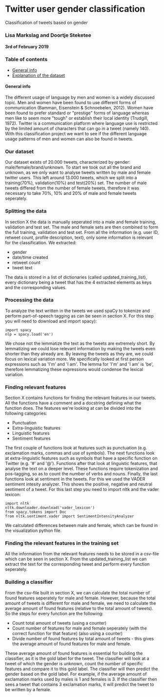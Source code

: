 # Twitter user gender classification
Classification of tweets based on gender
### Lisa Markslag and Doortje Steketee
#### 3rd of February 2019

### Table of contents
* [General info](#general-info)
* [Explanation of the dataset](#Our-dataset)

#### General info
The different usage of language by men and women is a widely discussed topic. Men and women have been found to use different forms of communication (Bamman, Eisenstein & Schnoebelen, 2012). Women have been found to prefer standard or "prestige" forms of language whereas men like to seem more "tough" or establish their local identity (Trudgill, 1972). Twitter is a communication platform where language use is restricted by the limited amount of characters that can go in a tweet (namely 140). With this classification project we want to see if the different language usage patterns of men and women can also be found in tweets. 

### Our dataset
Our dataset exists of 20.000 tweets, characterized by gender: male/female/brand/unknown. To start we took out all the brand and unknown, as we only want to analyse tweets written by male and female twitter users. This left around 13.000 tweets, which we split into a training(70%), validation(10%) and test(20%) set. The number of male tweets differed from the number of female tweets, therefore it was necessary to take 70%, 10% and 20% of male and female tweets seperately. 

### Splitting the data
In section X the data is manually seperated into a male and female training, validation and test set. The male and female sets are then combined to form the full training, validation and test set. From all the information (e.g. user ID, retweet count, profile description, text), only some information is relevant for the classification. We extracted:
* gender 
* date/time created
* retweet count
* tweet text 

The data is stored in a list of dictionaries (called updated_training_list), every dictionary being a tweet that has the 4 extracted elements as keys and the corresponding values. 

### Processing the data
To analyze the text written in the tweets we used spaCy to tokenize and perform part-of-speech tagging as can be seen in section X. For this step you will need to download and import spacy):

``` 
import spacy
nlp = spacy.load('en')
```
We chose not the lemmatize the text as the tweets are extremely short. By lemmatizing we could lose relevant information by making the tweets even shorter than they already are. By leaving the tweets as they are, we could focus on lexical variation more. We specifically looked at first person expressions such as 'I'm' and 'I am'. The lemma for 'I'm' and 'I am' is 'be', therefore lemmatizing these expressions would condense the lexical variation. 

### Finding relevant features
Section X contains functions for finding the relevant features in our tweets. All the functions have a comment and a docstring defining what the function does. The features we're looking at can be divided into the following categories: 
* Punctuation
* Extra-linguistic features
* Linguistic features
* Sentiment features

The first couple of functions look at features such as punctuation (e.g. exclamation marks, commas and use of symbols). The next functions look at extra-linguistic features such as symbols that have a specific function on Twitter (e.g. '#' and '@'). Functions after that look at linguistic features, that analyse the text on a deeper level. These functions require tokenization and pos-tagging, so as to count the number of verbs and nouns. Finally, the last functions look at sentiment in the tweets. For this we used the VADER sentiment intesity analyzer. This shows the positive, negative and neutral sentiment of a tweet. For this last step you need to import nltk and the vader lexicon:

```
import nltk
nltk.downloader.download('vader_lexicon')
from spacy.tokens import Doc
from nltk.sentiment.vader import SentimentIntensityAnalyzer
```

We calculated differences between male and female, which can be found in the visualization python file. 

### Finding the relevant features in the training set
All the information from the relevant features needs to be stored in a csv-file which can be seen in section X. From the updated_training_list we can extract the text for the corresponding tweet and perform every function seperately. 

### Building a classifier
From the csv-file built in section X, we can calculate the total number of found features seperately for male and female. However, because the total amount of tweets is different for male and female, we need to calculate the average amount of found features (relative to the total amount of tweets). So the steps for every function are the following: 
* Count total amount of tweets (using a counter)
* Count number of features for male and female seperately (with the correct function for that feature) (also using a counter)
* Divide number of found features by total amount of tweets - this gives the average amount of found features for male and female. 

These average amount of found features is essential for building the classifier, as it is the gold label for the tweet. 
The classifier will look at a tweet of which the gender is unknown, count the number of specific features and compare it to this gold label. The classifier will then predict the gender based on the gold label. 
For example, if the average amount of exclamation marks used by males is 1 and females is 3. If the classifier then sees a tweet that contains 3 exclamation marks, it will predict the tweet to be written by a female. 

